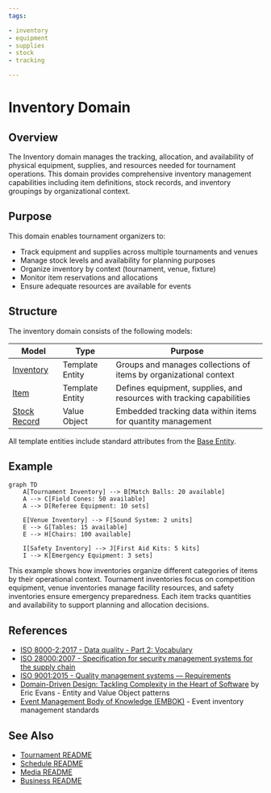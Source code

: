 ```yaml
---
tags:

- inventory
- equipment
- supplies
- stock
- tracking

---
```


# Inventory Domain

## Overview

The Inventory domain manages the tracking, allocation, and availability of physical equipment, supplies, and
resources needed for tournament operations. This domain provides comprehensive inventory management capabilities
including item definitions, stock records, and inventory groupings by organizational context.

## Purpose

This domain enables tournament organizers to:

- Track equipment and supplies across multiple tournaments and venues
- Manage stock levels and availability for planning purposes
- Organize inventory by context (tournament, venue, fixture)
- Monitor item reservations and allocations
- Ensure adequate resources are available for events

## Structure

The inventory domain consists of the following models:

| Model | Type | Purpose |
|-------|------|---------|
| [Inventory](inventory.md) | Template Entity | Groups and manages collections of items by organizational context |
| [Item](item.md) | Template Entity | Defines equipment, supplies, and resources with tracking capabilities |
| [Stock Record](stock_record.md) | Value Object | Embedded tracking data within items for quantity management |

All template entities include standard attributes from the [Base Entity](../foundation/base_entity.md).

## Example

```mermaid
graph TD
    A[Tournament Inventory] --> B[Match Balls: 20 available]
    A --> C[Field Cones: 50 available]
    A --> D[Referee Equipment: 10 sets]
    
    E[Venue Inventory] --> F[Sound System: 2 units]
    E --> G[Tables: 15 available]
    E --> H[Chairs: 100 available]
    
    I[Safety Inventory] --> J[First Aid Kits: 5 kits]
    I --> K[Emergency Equipment: 3 sets]
```

This example shows how inventories organize different categories of items by their operational context. Tournament
inventories focus on competition equipment, venue inventories manage facility resources, and safety inventories
ensure emergency preparedness. Each item tracks quantities and availability to support planning and allocation
decisions.

## References

- [ISO 8000-2:2017 - Data quality - Part 2: Vocabulary](https://www.iso.org/standard/36326.html)
- [ISO 28000:2007 - Specification for security management systems for the supply chain](https://www.iso.org/standard/44651.html)
- [ISO 9001:2015 - Quality management systems — Requirements](https://www.iso.org/standard/62085.html)
- [Domain-Driven Design: Tackling Complexity in the Heart of Software](https://www.amazon.com/Domain-Driven-Design-Tackling-Complexity-Software/dp/0321125215)
  by Eric Evans - Entity and Value Object patterns
- [Event Management Body of Knowledge (EMBOK)](https://www.embok.org/index.php/embok-model) - Event inventory
  management standards

## See Also

- [Tournament README](../tournament/README.md)
- [Schedule README](../schedule/README.md)
- [Media README](../media/README.md)
- [Business README](../README.md)
